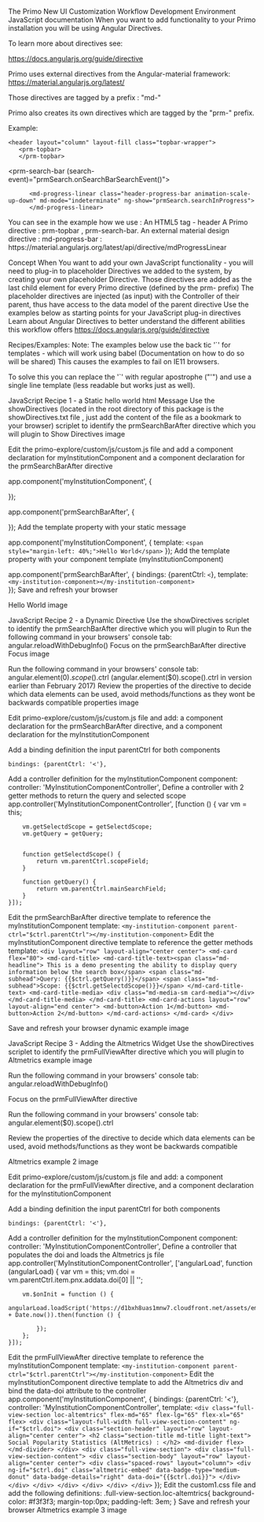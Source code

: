 The Primo New UI Customization Workflow Development Environment
JavaScript documentation
When you want to add functionality to your Primo installation you will be using Angular Directives.

To learn more about directives see:

https://docs.angularjs.org/guide/directive

Primo uses external directives from the Angular-material framework:
https://material.angularjs.org/latest/

Those directives are tagged by a prefix : "md-"

Primo also creates its own directives which are tagged by the "prm-" prefix.

Example:

    <header layout="column" layout-fill class="topbar-wrapper">
       <prm-topbar>
       </prm-topbar>

   <prm-search-bar (search-event)="prmSearch.onSearchBarSearchEvent()">
   </prm-search-bar>

          <md-progress-linear class="header-progress-bar animation-scale-up-down" md-mode="indeterminate" ng-show="prmSearch.searchInProgress">
          </md-progress-linear>

   </header>
You can see in the example how we use :
An HTML5 tag - header
A Primo directive : prm-topbar , prm-search-bar.
An external material design directive : md-progress-bar :
https://material.angularjs.org/latest/api/directive/mdProgressLinear

Concept
When You want to add your own JavaScript functionality - you will need to plug-in to placeholder Directives we added to the system, by creating your own placeholder Directive.
Those directives are added as the last child element for every Primo directive (defined by the prm- prefix)
The placeholder directives are injected (as input) with the Controller of their parent, thus have access to the data model of the parent directive
Use the examples below as starting points for your JavaScript plug-in directives
Learn about Angular Directives to better understand the different abilities this workflow offers
https://docs.angularjs.org/guide/directive

Recipes/Examples:
Note:
The examples below use the back tic '`' for templates - which will work using babel (Documentation on how to do so will be shared) This causes the examples to fail on IE11 browsers.

To solve this you can replace the '`' with regular apostrophe ("'") and use a single line template (less readable but works just as well).

JavaScript Recipe 1 - a Static hello world html Message
Use the showDirectives (located in the root directory of this package is the showDirectives.txt file , just add the content of the file as a bookmark to your browser) scriplet to identify the prmSearchBarAfter directive which you will plugin to
Show Directives image

Edit the primo-explore/custom/js/custom.js file and add a component declaration for myInstitutionComponent and a component declaration for the prmSearchBarAfter directive

app.component('myInstitutionComponent', {


});

app.component('prmSearchBarAfter', {


});
Add the template property with your static message

app.component('myInstitutionComponent', {
    template: `<span style="margin-left: 40%;">Hello World</span>`
});
Add the template property with your component template (myInstitutionComponent)

app.component('prmSearchBarAfter', {
        bindings: {parentCtrl: `<`},
        template: `<my-institution-component></my-institution-component>`    
});
Save and refresh your browser

Hello World image

JavaScript Recipe 2 - a Dynamic Directive
Use the showDirectives scriplet to identify the prmSearchBarAfter directive which you will plugin to
Run the following command in your browsers' console tab:
    angular.reloadWithDebugInfo()
Focus on the prmSearchBarAfter directive
Focus image

Run the following command in your browsers' console tab:
    angular.element($0).scope().$ctrl (angular.element($0).scope().ctrl in version earlier than February 2017)
Review the properties of the directive to decide which data elements can be used, avoid methods/functions as they wont be backwards compatible
properties image

Edit primo-explore/custom/js/custom.js file and add: a component declaration for the prmSearchBarAfter directive, and a component declaration for the myInstitutionComponent

Add a binding definition the input parentCtrl for both components

    bindings: {parentCtrl: '<'},
Add a controller definition for the myInstitutionComponent component:
    controller: 'MyInstitutionComponentController',
Define a controller with 2 getter methods to return the query and selected scope
app.controller('MyInstitutionComponentController', [function () {
        var vm = this;


        vm.getSelectdScope = getSelectdScope;
        vm.getQuery = getQuery;


        function getSelectdScope() {
            return vm.parentCtrl.scopeField;
        }

        function getQuery() {
            return vm.parentCtrl.mainSearchField;
        }
    }]);

Edit the prmSearchBarAfter directive template to reference the myInstitutionComponent
template: `<my-institution-component parent-ctrl="$ctrl.parentCtrl"></my-institution-component>`
Edit the myInstitutionComponent directive template to reference the getter methods
template: `<div layout="row" layout-align="center center">
                         <md-card flex="80">
                         <md-card-title>
                             <md-card-title-text><span class="md-headline">
                             This is a demo presenting the ability to display query
                             information below the search box</span>
                             <span class="md-subhead">Query: {{$ctrl.getQuery()}}</span>
                             <span class="md-subhead">Scope: {{$ctrl.getSelectdScope()}}</span>
                             </md-card-title-text>
                             <md-card-title-media>
                             <div class="md-media-sm card-media"></div>
                             </md-card-title-media>
                         </md-card-title>
                         <md-card-actions layout="row" layout-align="end center">
                             <md-button>Action 1</md-button>
                             <md-button>Action 2</md-button>
                         </md-card-actions>
                         </md-card>
                     </div>`

Save and refresh your browser
dynamic example image

JavaScript Recipe 3 - Adding the Altmetrics Widget
Use the showDirectives scriplet to identify the prmFullViewAfter directive which you will plugin to
Altmetrics example image

Run the following command in your browsers' console tab: angular.reloadWithDebugInfo()

Focus on the prmFullViewAfter directive

Run the following command in your browsers' console tab: angular.element($0).scope().ctrl

Review the properties of the directive to decide which data elements can be used, avoid methods/functions as they wont be backwards compatible

Altmetrics example 2 image

Edit primo-explore/custom/js/custom.js file and add: a component declaration for the prmFullViewAfter directive, and a component declaration for the myInstitutionComponent

Add a binding definition the input parentCtrl for both components

    bindings: {parentCtrl: '<'},
Add a controller definition for the myInstitutionComponent component:
    controller: 'MyInstitutionComponentController',
Define a controller that populates the doi and loads the Altmetrics js file
app.controller('MyInstitutionComponentController', ['angularLoad', function (angularLoad) {
        var vm = this;
        vm.doi = vm.parentCtrl.item.pnx.addata.doi[0] || '';

        vm.$onInit = function () {
            angularLoad.loadScript('https://d1bxh8uas1mnw7.cloudfront.net/assets/embed.js?' + Date.now()).then(function () {

            });
        };
    }]);
Edit the prmFullViewAfter directive template to reference the myInstitutionComponent
template: `<my-institution-component parent-ctrl="$ctrl.parentCtrl"></my-institution-component>`
Edit the myInstitutionComponent directive template to add the Altmetrics div and bind the data-doi attribute to the controller
app.component('myInstitutionComponent', {
        bindings: {parentCtrl: '<'},
        controller: 'MyInstitutionComponentController',
        template: `<div class="full-view-section loc-altemtrics" flex-md="65" flex-lg="65" flex-xl="65" flex>
                    <div class="layout-full-width full-view-section-content" ng-if="$ctrl.doi">
                    <div class="section-header" layout="row" layout-align="center center">
                        <h2 class="section-title md-title light-text">
                            Social Popularity Statistics (AltMetrics) :
                        </h2>
                        <md-divider flex>
                        </md-divider>
                        </div>
                        <div class="full-view-section">
                           <div class="full-view-section-content">
                                <div class="section-body" layout="row" layout-align="center center">
                                    <div class="spaced-rows" layout="column">
                                        <div ng-if="$ctrl.doi" class="altmetric-embed" data-badge-type="medium-donut" data-badge-details="right" data-doi="{{$ctrl.doi}}">
                                        </div>
                                    </div>
                                </div>
                           </div>
                        </div>
                    </div>
                    </div>`
    });
Edit the custom1.css file and add the following definitions:
.full-view-section.loc-altemtrics{
    background-color: #f3f3f3;
    margin-top:0px;
    padding-left: 3em;
}
Save and refresh your browser
Altmetrics example 3 image
